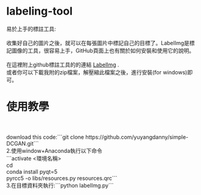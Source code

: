# labeling-tool
易於上手的標註工具:
<br>
<br>收集好自己的圖片之後，就可以在每張圖片中標記自己的目標了。LabelImg是標記圖像的工具，很容易上手，GitHub頁面上也有關於如何安裝和使用它的說明。
<br>
<br>在這裡附上github標註工具的的連結 [LabelImg](https://github.com/tzutalin/labelImg "labelImg") .
<br>或者你可以下載我附的zip檔案，解壓縮此檔案之後，進行安裝(for windows)即可。
<br>
# 使用教學
<br>
<br>download this code:```git clone https://github.com/yuyangdanny/simple-DCGAN.git```
<br>2.使用window+Anaconda執行以下命令
<br>  ```activate <環境名稱>
<br>  cd <labelImg目標資料夾>
<br>  conda install pyqt=5
<br>  pyrcc5 -o libs/resources.py resources.qrc```
<br>3.在目標資料夾執行:```python labelImg.py```
